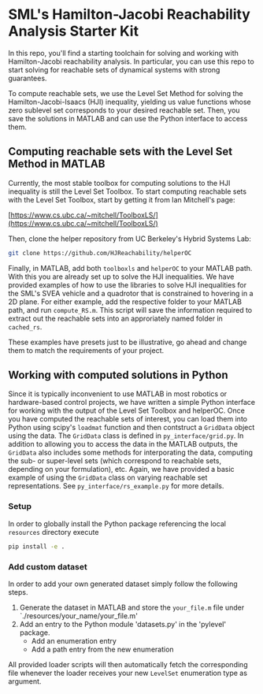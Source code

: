 # SML's Hamilton-Jacobi Reachability Analysis Starter Kit

In this repo, you'll find a starting toolchain for solving and working with
Hamilton-Jacobi reachability analysis.
In particular, you can use this repo to start solving for reachable sets of dynamical systems with strong guarantees.

To compute reachable sets, we use the Level Set Method for solving the
Hamilton-Jacobi-Isaacs (HJI) inequality, yielding us value functions whose zero
sublevel set corresponds to your desired reachable set.
Then, you save the solutions in MATLAB and can use the Python interface to access them.

## Computing reachable sets with the Level Set Method in MATLAB

Currently, the most stable toolbox for computing solutions to the HJI inequality
is still the Level Set Toolbox. To start computing reachable sets with the Level
Set Toolbox, start by getting it from Ian Mitchell's page:

[https://www.cs.ubc.ca/~mitchell/ToolboxLS/](https://www.cs.ubc.ca/~mitchell/ToolboxLS/)

Then, clone the helper repository from UC Berkeley's Hybrid Systems Lab:

```bash
git clone https://github.com/HJReachability/helperOC
```

Finally, in MATLAB, add both `toolboxls` and `helperOC` to your MATLAB path.
With this you are already set up to solve the HJI inequalities.
We have provided examples of how to use the libraries to solve HJI inequalities for the SML's SVEA vehicle and a quadrotor that is constrained to hovering in a 2D plane.
For either example, add the respective folder to your MATLAB path, and run `compute_RS.m`.
This script will save the information required to extract out the reachable sets into an approriately named folder in `cached_rs`.

These examples have presets just to be illustrative, go ahead and change them
to match the requirements of your project.

## Working with computed solutions in Python

Since it is typically inconvenient to use MATLAB in most robotics or hardware-based control projects, we have written a simple Python interface for working with the output of the Level Set Toolbox and helperOC.
Once you have computed the reachable sets of interest, you can load them into Python using scipy's `loadmat` function and then contstruct a `GridData` object using the data.
The `GridData` class is defined in `py_interface/grid.py`.
In addition to allowing you to access the data in the MATLAB outputs, the `GridData` also includes some methods for interporating the data, computing the sub- or super-level sets (which correspond to reachable sets, depending on your formulation), etc. Again, we have provided a basic example of using the `GridData` class on varying reachable set representations. See `py_interface/rs_example.py` for more details.


### Setup

In order to globally install the Python package referencing the local `resources` directory execute
```bash
pip install -e .
```


### Add custom dataset
In order to add your own generated dataset simply follow the following steps.

1. Generate the dataset in MATLAB and store the `your_file.m` file under `./resources/your_name/your_file.m'
2. Add an entry to the Python module 'datasets.py' in the 'pylevel' package.
    - Add an enumeration entry
    - Add a path entry from the new enumeration

All provided loader scripts will then automatically fetch the corresponding file whenever the loader receives your new `LevelSet` enumeration type as argument.

